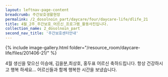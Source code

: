 ```yaml
--- 
layout: leftnav-page-content 
breadcrumb: 주간보호생활현장 
permalink: /2_dosolnoin_part/daycare/four/daycare-life/dlife_21
title: 4월_2주_주간보호_어르신_프로그램_활동사진입니다.
collection_name: 2_dosolnoin_part
second_nav_title: '주간보호센터안내' 
---
```

{% include image-gallery.html folder="/resource_room/daycare-life/files/201406-21/" %}




4월 생신을 맞으신 이승애, 김을분,최상호, 홍두표 어르신 축하드립니다. 
항상 건강하시고 행복 하세요...
어르신들과 함께 행복한 시간을 보냈습니다.